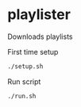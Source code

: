 # playlister
Downloads playlists

First time setup
```bash
./setup.sh
```

Run script
```bash
./run.sh
```